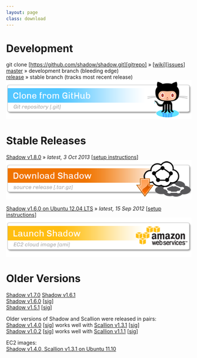 ```yaml
---
layout: page
class: download
---
```


Development
===========

git clone [https://github.com/shadow/shadow.git][gitrepo] &raquo; \[[wiki][wiki]\]\[[issues][issues]\]  
[master][gitmaster] &raquo; development branch (bleeding edge)  
[release][gitrelease] &raquo; stable branch (tracks most recent release)  
<a href="https://github.com/shadow/shadow.git" target="_blank"><img title="clone git repository from github" src="/assets/git-download-button.png" /></a>

Stable Releases
===============

[Shadow v1.8.0][shadow-v1.8.0] &raquo; _latest, 3 Oct 2013_ \[[setup instructions][pcsetup]\]  
<a href="https://github.com/shadow/shadow/archive/v1.8.0.tar.gz"><img title="download latest stable release from github" src="/assets/shadow-download-button.png" /></a>

[Shadow v1.6.0 on Ubuntu 12.04 LTS][ec2-2]  &raquo; _latest, 15 Sep 2012_ \[[setup instructions][ec2setup]\]  
<a href="https://console.aws.amazon.com/ec2/home?region=us-east-1#launchAmi=ami-0f70c366"><img title="launch elastic compute cloud image" src="/assets/ec2-download-button.png" /></a>

Older Versions
==============

[Shadow v1.7.0][shadow-v1.7.0]
[Shadow v1.6.1][shadow-v1.6.1]  
[Shadow v1.6.0][shadow-v1.6.0] \[[sig][shadow-v1.6.0-sig]\]  
[Shadow v1.5.1][shadow-v1.5.1] \[[sig][shadow-v1.5.1-sig]\]

Older versions of Shadow and Scallion were released in pairs:  
[Shadow v1.4.0][shadow-v1.4.0] \[[sig][shadow-v1.4.0-sig]\] works well with [Scallion v1.3.1][scallion-v1.3.1] \[[sig][scallion-v1.3.1-sig]\]  
[Shadow v1.0.2][shadow-v1.0.2] \[[sig][shadow-v1.0.2-sig]\] works well with [Scallion v1.1.1][scallion-v1.1.1] \[[sig][scallion-v1.1.1-sig]\]

EC2 images:  
[Shadow v1.4.0, Scallion v1.3.1 on Ubuntu 11.10][ec2-1] 

[gitrepo]: https://github.com/shadow/shadow.git
[gitmaster]: https://github.com/shadow/shadow/tree/master
[gitrelease]: https://github.com/shadow/shadow/tree/release
[wiki]: https://github.com/shadow/shadow/wiki/
[pcsetup]: https://github.com/shadow/shadow/wiki/Preparing-your-machine
[ec2setup]: https://github.com/shadow/shadow/wiki/Running-Shadow-on-EC2
[issues]: https://github.com/shadow/shadow/issues/

[ec2-2]: https://console.aws.amazon.com/ec2/home?region=us-east-1#launchAmi=ami-0f70c366
[ec2-1]: https://console.aws.amazon.com/ec2/home?region=us-east-1#launchAmi=ami-9b9447f2

[shadow-v1.8.0]: https://github.com/shadow/shadow/archive/v1.8.0.tar.gz
[shadow-v1.7.0]: https://github.com/shadow/shadow/archive/v1.7.0.tar.gz
[shadow-v1.6.1]: https://github.com/shadow/shadow/archive/v1.6.1.tar.gz
[shadow-v1.6.0]: https://github.com/downloads/shadow/shadow/shadow-v1.6.0.tar.gz
[shadow-v1.6.0-sig]: https://github.com/downloads/shadow/shadow/shadow-v1.6.0.tar.gz.asc
[shadow-v1.5.1]: https://github.com/downloads/shadow/shadow/shadow-v1.5.1.tar.gz
[shadow-v1.5.1-sig]: https://github.com/downloads/shadow/shadow/shadow-v1.5.1.tar.gz.asc

[shadow-v1.4.0]: https://github.com/downloads/shadow/shadow/shadow-v1.4.0.tar.gz
[shadow-v1.4.0-sig]: https://github.com/downloads/shadow/shadow/shadow-v1.4.0.tar.gz.asc
[scallion-v1.3.1]: https://github.com/downloads/shadow/shadow/shadow-scallion-v1.3.1.tar.gz
[scallion-v1.3.1-sig]: https://github.com/downloads/shadow/shadow/shadow-scallion-v1.3.1.tar.gz.asc

[shadow-v1.0.2]: https://github.com/downloads/shadow/shadow/shadow-v1.0.2.tar.gz
[shadow-v1.0.2-sig]: https://github.com/downloads/shadow/shadow/shadow-v1.0.2.tar.gz.asc
[scallion-v1.1.1]: https://github.com/downloads/shadow/shadow/shadow-scallion-v1.1.1.tar.gz
[scallion-v1.1.1-sig]: https://github.com/downloads/shadow/shadow/shadow-scallion-v1.1.1.tar.gz.asc

